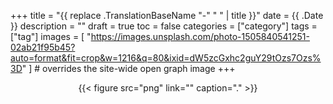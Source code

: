 +++
title = "{{ replace .TranslationBaseName "-" " " | title }}"
date = {{ .Date }}
description = ""
draft = true
toc = false
categories = ["category"]
tags = ["tag"]
images = [
  "https://images.unsplash.com/photo-1505840541251-02ab21f95b45?auto=format&fit=crop&w=1216&q=80&ixid=dW5zcGxhc2guY29tOzs7Ozs%3D"
] # overrides the site-wide open graph image
+++

<!--more-->

<div align="center"> {{< figure src="png" link="" caption="." >}} </div>

